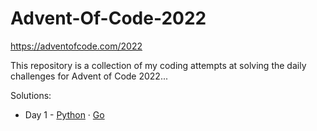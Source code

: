 
# Advent-Of-Code-2022

https://adventofcode.com/2022

This repository is a collection of my coding attempts at solving the daily challenges for Advent of Code 2022...


Solutions:

- Day 1 - [Python](./day_1/solution.ipynb) · [Go](./day_1/solution.go)
